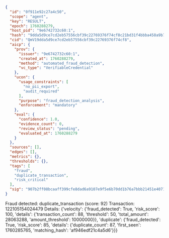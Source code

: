 ```json
{
  "id": "0f911e92c27a4c50",
  "scope": "agent",
  "key": "RESULT",
  "epoch": 1760288279,
  "host_pid": "9e6742732c60:1",
  "hash": "9dda5d9ce7cd2eb57556cbf39c22769376f74cf8c21bd31f4bbba458a9b7d226",
  "cid": "QmV19dda5d9ce7cd2eb57556cbf39c22769376f74cf8",
  "aicp": {
    "prov": {
      "issuer": "9e6742732c60:1",
      "created_at": 1760288279,
      "method": "automated_fraud_detection",
      "vc_type": "VerifiableCredential"
    },
    "ucon": {
      "usage_constraints": [
        "no_pii_export",
        "audit_required"
      ],
      "purpose": "fraud_detection_analysis",
      "enforcement": "mandatory"
    },
    "eval": {
      "confidence": 1.0,
      "evidence_count": 0,
      "review_status": "pending",
      "evaluated_at": 1760288279
    }
  },
  "sources": [],
  "edges": [],
  "metrics": {},
  "thresholds": {},
  "tags": [
    "fraud",
    "duplicate_transaction",
    "risk_critical"
  ],
  "sig": "907b2ff08bcaaff399cfe8dad6a9107e9f5e6b70dd1b76a7bbb21451e4071178"
}
```

Fraud detected: duplicate_transaction (score: 92)
Transaction: 122105154024479
Details: {'velocity': {'fraud_detected': True, 'risk_score': 100, 'details': {'transaction_count': 88, 'threshold': 50, 'total_amount': 28063288, 'amount_threshold': 10000000}}, 'duplicate': {'fraud_detected': True, 'risk_score': 85, 'details': {'duplicate_count': 87, 'first_seen': 1760285765, 'matching_hash': 'af946edf21c4a5d6'}}}